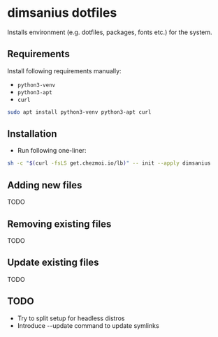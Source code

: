 # dimsanius dotfiles

Installs environment (e.g. dotfiles, packages, fonts etc.) for the system.

## Requirements

Install following requirements manually:

- `python3-venv`
- `python3-apt`
- `curl`

```bash
sudo apt install python3-venv python3-apt curl
```

## Installation

- Run following one-liner:

```bash
sh -c "$(curl -fsLS get.chezmoi.io/lb)" -- init --apply dimsanius
```

## Adding new files

TODO

## Removing existing files

TODO

## Update existing files

TODO

## TODO

- Try to split setup for headless distros
- Introduce --update command to update symlinks

